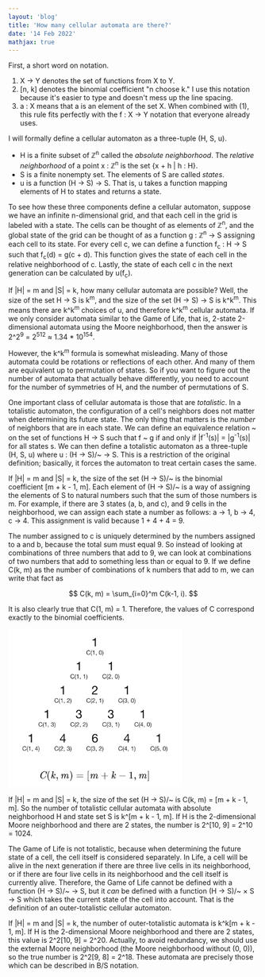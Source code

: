 ```yaml
---
layout: 'blog'
title: 'How many cellular automata are there?'
date: '14 Feb 2022'
mathjax: true
---
```


First, a short word on notation.

1. X → Y denotes the set of functions from X to Y.
2. [n, k] denotes the binomial coefficient "n choose k." I use this notation because it's easier to type and doesn't mess up the line spacing.
3. a : X means that a is an element of the set X. When combined with (1), this rule fits perfectly with the f : X → Y notation that everyone already uses.

I will formally define a cellular automaton as a three-tuple (H, S, u).

* H is a finite subset of ℤ<sup>n</sup> called the _absolute neighborhood_. The _relative neighborhood_ of a point x : ℤ<sup>n</sup> is the set {x + h \| h : H}.
* S is a finite nonempty set. The elements of S are called _states_.
* u is a function (H → S) → S. That is, u takes a function mapping elements of H to states and returns a state.

To see how these three components define a cellular automaton, suppose we have an infinite n-dimensional grid, and that each cell in the grid is labeled with a state. The cells can be thought of as elements of ℤ<sup>n</sup>, and the global state of the grid can be thought of as a function g : ℤ<sup>n</sup> → S assigning each cell to its state. For every cell c, we can define a function f<sub>c</sub> : H → S such that f<sub>c</sub>(d) = g(c + d). This function gives the state of each cell in the relative neighborhood of c. Lastly, the state of each cell c in the next generation can be calculated by u(f<sub>c</sub>).

If \|H\| = m and \|S\| = k, how many cellular automata are possible? Well, the size of the set H → S is k<sup>m</sup>, and the size of the set (H → S) → S is k^k<sup>m</sup>. This means there are k^k<sup>m</sup> choices of u, and therefore k^k<sup>m</sup> cellular automata. If we only consider automata similar to the Game of Life, that is, 2-state 2-dimensional automata using the Moore neighborhood, then the answer is 2^2<sup>9</sup> = 2<sup>512</sup> ≈ 1.34 * 10<sup>154</sup>.

However, the k^k<sup>m</sup> formula is somewhat misleading. Many of those automata could be rotations or reflections of each other. And many of them are equivalent up to permutation of states. So if you want to figure out the number of automata that actually behave differently, you need to account for the number of symmetries of H, and the number of permutations of S.

One important class of cellular automata is those that are _totalistic_. In a totalistic automaton, the configuration of a cell's neighbors does not matter when determining its future state. The only thing that matters is the _number_ of neighbors that are in each state. We can define an equivalence relation ~ on the set of functions H → S such that f ~ g if and only if \|f<sup>-1</sup>(s)\| = \|g<sup>-1</sup>(s)\| for all states s. We can then define a totalistic automaton as a three-tuple (H, S, u) where u : (H → S)/~ → S. This is a restriction of the original definition; basically, it forces the automaton to treat certain cases the same.

If \|H\| = m and \|S\| = k, the size of the set (H → S)/~ is the binomial coefficient [m + k - 1, m]. Each element of (H → S)/~ is a way of assigning the elements of S to natural numbers such that the sum of those numbers is m. For example, if there are 3 states (a, b, and c), and 9 cells in the neighborhood, we can assign each state a number as follows: a → 1, b → 4, c → 4. This assignment is valid because 1 + 4 + 4 = 9.

The number assigned to c is uniquely determined by the numbers assigned to a and b, because the total sum must equal 9. So instead of looking at combinations of three numbers that add to 9, we can look at combinations of two numbers that add to something less than or equal to 9. If we define C(k, m) as the number of combinations of k numbers that add to m, we can write that fact as

$$ C(k, m) = \sum_{i=0}^m C(k-1, i). $$

It is also clearly true that C(1, m) = 1. Therefore, the values of C correspond exactly to the binomial coefficients.

<img alt="pascal's triangle" src="pascal.png" width="350px">

If \|H\| = m and \|S\| = k, the size of the set (H → S)/~ is C(k, m) = [m + k - 1, m]. So the number of totalistic cellular automata with absolute neighborhood H and state set S is k^[m + k - 1, m]. If H is the 2-dimensional Moore neighborhood and there are 2 states, the number is 2^[10, 9] = 2^10 = 1024.

The Game of Life is not totalistic, because when determining the future state of a cell, the cell itself is considered separately. In Life, a cell will be alive in the next generation if there are three live cells in its neighborhood, or if there are four live cells in its neighborhood and the cell itself is currently alive. Therefore, the Game of Life cannot be defined with a function (H → S)/~ → S, but it _can_ be defined with a function (H → S)/~ × S → S which takes the current state of the cell into account. That is the definition of an outer-totalistic cellular automaton.

If \|H\| = m and \|S\| = k, the number of outer-totalistic automata is k^k[m + k - 1, m]. If H is the 2-dimensional Moore neighborhood and there are 2 states, this value is 2^2[10, 9] = 2^20. Actually, to avoid redundancy, we should use the external Moore neighborhood (the Moore neighborhood without (0, 0)), so the true number is 2^2[9, 8] = 2^18. These automata are precisely those which can be described in B/S notation.
